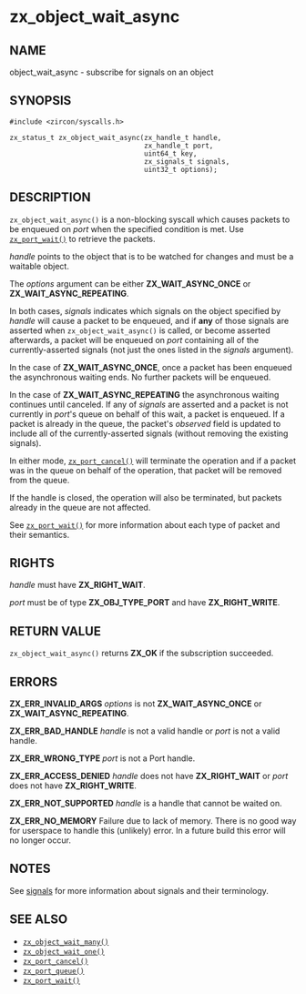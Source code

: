 # zx_object_wait_async

## NAME

<!-- Updated by update-docs-from-abigen, do not edit. -->

object_wait_async - subscribe for signals on an object

## SYNOPSIS

<!-- Updated by update-docs-from-abigen, do not edit. -->

```
#include <zircon/syscalls.h>

zx_status_t zx_object_wait_async(zx_handle_t handle,
                                 zx_handle_t port,
                                 uint64_t key,
                                 zx_signals_t signals,
                                 uint32_t options);
```

## DESCRIPTION

`zx_object_wait_async()` is a non-blocking syscall which causes packets to be
enqueued on *port* when the specified condition is met.
Use [`zx_port_wait()`] to retrieve the packets.

*handle* points to the object that is to be watched for changes and must be a waitable object.

The *options* argument can be either **ZX_WAIT_ASYNC_ONCE** or **ZX_WAIT_ASYNC_REPEATING**.

In both cases, *signals* indicates which signals on the object specified by *handle*
will cause a packet to be enqueued, and if **any** of those signals are asserted when
`zx_object_wait_async()` is called, or become asserted afterwards, a packet will be
enqueued on *port* containing all of the currently-asserted signals (not just the ones
listed in the *signals* argument).

In the case of **ZX_WAIT_ASYNC_ONCE**, once a packet has been enqueued the asynchronous
waiting ends.  No further packets will be enqueued.

In the case of **ZX_WAIT_ASYNC_REPEATING** the asynchronous waiting continues until
canceled. If any of *signals* are asserted and a packet is not currently in *port*'s
queue on behalf of this wait, a packet is enqueued. If a packet is already in the
queue, the packet's *observed* field is updated to include all of the currently-asserted
signals (without removing the existing signals).

In either mode, [`zx_port_cancel()`] will terminate the operation and if a packet was
in the queue on behalf of the operation, that packet will be removed from the queue.

If the handle is closed, the operation will also be terminated, but packets already
in the queue are not affected.

See [`zx_port_wait()`] for more information about each type
of packet and their semantics.

## RIGHTS

<!-- Updated by update-docs-from-abigen, do not edit. -->

*handle* must have **ZX_RIGHT_WAIT**.

*port* must be of type **ZX_OBJ_TYPE_PORT** and have **ZX_RIGHT_WRITE**.

## RETURN VALUE

`zx_object_wait_async()` returns **ZX_OK** if the subscription succeeded.

## ERRORS

**ZX_ERR_INVALID_ARGS**  *options* is not **ZX_WAIT_ASYNC_ONCE** or **ZX_WAIT_ASYNC_REPEATING**.

**ZX_ERR_BAD_HANDLE**  *handle* is not a valid handle or *port* is not a valid handle.

**ZX_ERR_WRONG_TYPE**  *port* is not a Port handle.

**ZX_ERR_ACCESS_DENIED**  *handle* does not have **ZX_RIGHT_WAIT** or *port*
does not have **ZX_RIGHT_WRITE**.

**ZX_ERR_NOT_SUPPORTED**  *handle* is a handle that cannot be waited on.

**ZX_ERR_NO_MEMORY**  Failure due to lack of memory.
There is no good way for userspace to handle this (unlikely) error.
In a future build this error will no longer occur.

## NOTES

See [signals](../signals.md) for more information about signals and their terminology.

## SEE ALSO

 - [`zx_object_wait_many()`]
 - [`zx_object_wait_one()`]
 - [`zx_port_cancel()`]
 - [`zx_port_queue()`]
 - [`zx_port_wait()`]

<!-- References updated by update-docs-from-abigen, do not edit. -->

[`zx_object_wait_many()`]: object_wait_many.md
[`zx_object_wait_one()`]: object_wait_one.md
[`zx_port_cancel()`]: port_cancel.md
[`zx_port_queue()`]: port_queue.md
[`zx_port_wait()`]: port_wait.md
